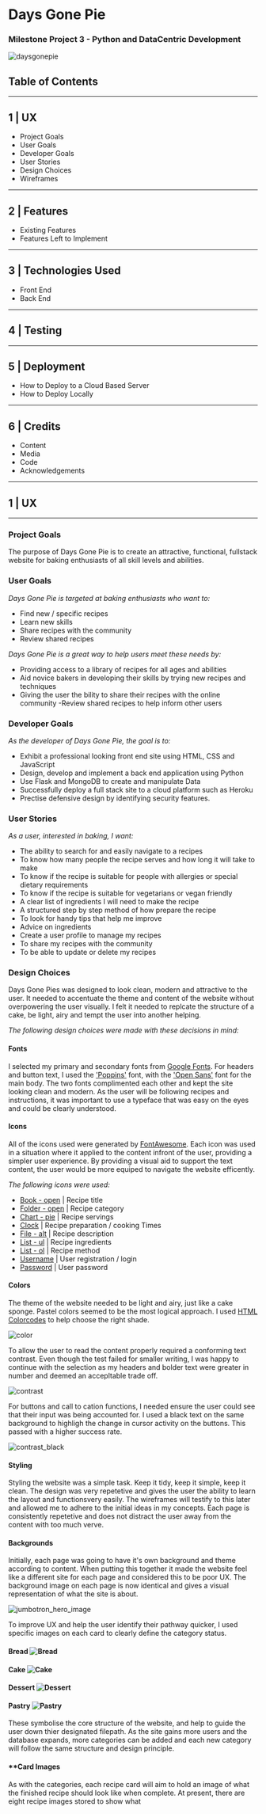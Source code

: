 # **Days Gone Pie**
### **Milestone Project 3 - Python and DataCentric Development**


![daysgonepie](../DaysGonePie/static/readme.md/readme-images/daysgonepie.png)


## **Table of Contents**
---
## **1 | UX** 
- Project Goals
- User Goals
- Developer Goals
- User Stories
- Design Choices
- Wireframes
---
## **2 | Features**
- Existing Features
- Features Left to Implement
---
## **3 | Technologies Used**
- Front End
- Back End
---
## **4 | Testing**
---
## **5 | Deployment**
- How to Deploy to a Cloud Based Server
- How to Deploy Locally
---
## **6 | Credits**
- Content
- Media
- Code
- Acknowledgements
---
## **1 | UX**
---
### **Project Goals**
The purpose of Days Gone Pie is to create an attractive, functional, fullstack website for baking enthusiasts of all skill levels and abilities.

### **User Goals**
*Days Gone Pie is targeted at baking enthusiasts who want to:*
- Find new / specific recipes
- Learn new skills
- Share recipes with the community
- Review shared recipes

*Days Gone Pie is a great way to help users meet these needs by:*
- Providing access to a library of recipes for all ages and abilities
- Aid novice bakers in developing their skills by trying new recipes and techniques
- Giving the user the bility to share their recipes with the online community
-Review shared recipes to help inform other users

### **Developer Goals**
*As the developer of Days Gone Pie, the goal is to:*
- Exhibit a professional looking front end site using HTML, CSS and JavaScript
- Design, develop and implement a back end application using Python
- Use Flask and MongoDB to create and manipulate Data
- Successfully deploy a full stack site to a cloud platform such as Heroku
- Prectise defensive design by identifying security features.

### **User Stories**
*As a user, interested in baking, I want:*
- The ability to search for and easily navigate to a recipes
- To know how many people the recipe serves and how long it will take to make
- To know if the recipe is suitable for people with allergies or special dietary requirements
- To know if the recipe is suitable for vegetarians or vegan friendly
- A clear list of ingredients I will need to make the recipe
- A structured step by step method of how prepare the recipe
- To look for handy tips that help me improve
- Advice on ingredients
- Create a user profile to manage my recipes
- To share my recipes with the community
- To be able to update or delete my recipes

### **Design Choices**
Days Gone Pies was designed to look clean, modern and attractive to the user.
It needed to accentuate the theme and content of the website without overpowering the
user visually.  I felt it needed to replcate the structure of a cake, be light, airy and tempt
the user into another helping.

*The following design choices were made with these decisions in mind:*

#### **Fonts**
I selected my primary and secondary fonts from [Google Fonts](https://fonts.google.com/).
For headers and button text, I used the ['Poppins'](https://fonts.google.com/specimen/Poppins?preview.text_type=custom#about) font, with the ['Open Sans'](https://fonts.google.com/specimen/Open+Sans?preview.text_type=custom)
font for the main body.  The two fonts complimented each other and kept the site looking clean and modern.
As the user will be following recipes and instructions, it was important to use a typeface that was easy on the eyes and could be clearly understood.

#### **Icons**
All of the icons used were generated by [FontAwesome](https://fontawesome.com/). Each icon was used in a situation where it applied to the content infront of the user,
providing a simpler user experience. By providing a visual aid to support the text content, the user would be more equiped to navigate the website efficently.

*The following icons were used:*
- [Book - open](https://fontawesome.com/icons/book-open?style=solid) | Recipe title
- [Folder - open](https://fontawesome.com/icons/folder-open?style=regular) | Recipe category
- [Chart - pie](https://fontawesome.com/icons/chart-pie?style=solid) | Recipe servings
- [Clock](https://fontawesome.com/icons/clock?style=regular) | Recipe preparation / cooking Times
- [File - alt](https://fontawesome.com/icons/file-alt?style=regular) | Recipe description
- [List - ul](https://fontawesome.com/icons/list-ul?style=solid) | Recipe ingredients
- [List - ol](https://fontawesome.com/icons/list-ol?style=solid) | Recipe method
- [Username](https://fontawesome.com/icons/user-tag?style=solid) | User registration / login
- [Password](https://fontawesome.com/icons/key?style=solid) | User password

#### **Colors**
The theme of the website needed to be light and airy, just like a cake sponge.
Pastel colors seemed to be the most logical approach. I used [HTML Colorcodes](https://htmlcolorcodes.com/color-picker/)
to help choose the right shade.

![color](../DaysGonePie/static/readme.md/readme-images/color_picker.png)

To allow the user to read the content properly required a conforming text contrast.
Even though the test failed for smaller writing, I was happy to continue with the selection
as my headers and bolder text were greater in number and deemed an accepltable trade off.

![contrast](../DaysGonePie/static/readme.md/readme-images/contrast.png)


For buttons and call to cation functions, I needed ensure the user could see that their
input was being accounted for. I used a black text on the same background to highligh the
change in cursor activity on the buttons. This passed with a higher success rate.

![contrast_black](../DaysGonePie/static/readme.md/readme-images/contrast_black.png)


#### **Styling**
Styling the website was a simple task. Keep it tidy, keep it simple, keep it clean.
The design was very repetetive and gives the user the ability to learn the layout and functionsvery easily.
The wireframes will testify to this later and allowed me to adhere to the initial ideas in my concepts.
Each page is consistently repetetive and does not distract the user away from the content with too much verve.

#### **Backgrounds**
Initially, each page was going to have it's own background and theme according to content.
When putting this together it made the website feel like a different site for each page and considered this to be poor UX.
The background image on each page is now identical and gives a visual representation of what the site is about.

![jumbotron_hero_image](../DaysGonePie/static/images/jumbotron/home.jpg)


To improve UX and help the user identify their pathway quicker, I used specific images on each card to clearly define the category status.

#### **Bread** ![Bread](../DaysGonePie/static/images/recipe-categories/bread.png)

#### **Cake** ![Cake](../DaysGonePie/static/images/recipe-categories/cake.png)

#### **Dessert** ![Dessert](../DaysGonePie/static/images/recipe-categories/dessert.png)

#### **Pastry** ![Pastry](../DaysGonePie/static/images/recipe-categories/pastry.png)


These symbolise the core structure of the website, and help to guide the user down thier designated filepath. 
As the site gains more users and the database expands, more categories can be added and each new category will
follow the same structure and design principle.


#### **Card Images
As with the categories, each recipe card will aim to hold an image of what the finished recipe should look like
when complete.  At present, there are eight recipe images stored to show what
